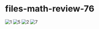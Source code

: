 # files-math-review-76

![1](https://github.com/js8developer/files-math-review-76/assets/36863375/34243e52-7492-4fd1-a3b4-66f9f0594720)
![5](https://github.com/js8developer/files-math-review-76/assets/36863375/ff486ab0-a30b-481f-961b-14f8eab09de4)
![2](https://github.com/js8developer/files-math-review-76/assets/36863375/33280682-7bb6-4cb4-afd1-d8f65a87af73)
![7](https://github.com/js8developer/files-math-review-76/assets/36863375/63f707b5-abd3-42e7-b01c-e27dacd6d58d)
